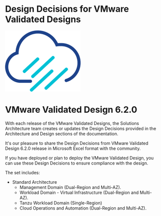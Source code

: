 # Design Decisions for VMware Validated Designs

![Rainpole](icon.png)

# VMware Validated Design 6.2.0

With each release of the VMware Validated Designs, the Solutions Architecture team creates or updates the Design Decisions provided in the Architecture and Design sections of the documentation. 

It's our pleasure to share the Design Decisions from VMware Validated Design 6.2.0 release in Microsoft Excel format with the community. 

If you have deployed or plan to deploy the VMware Validated Design, you can use these Design Decisions to ensure compliance with the design.

The set includes:

* Standard Architecture
    * Management Domain (Dual-Region and Multi-AZ).
    * Workload Domain - Virtual Infrastructure (Dual-Region and Multi-AZ).
    * Tanzu Workload Domain (Single-Region)
    * Cloud Operations and Automation (Dual-Region and Multi-AZ).

